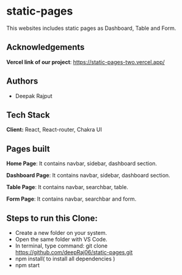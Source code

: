 
# static-pages

This websites includes static pages as Dashboard, Table and Form.


## Acknowledgements

**Vercel link of our project**: https://static-pages-two.vercel.app/

## Authors

- Deepak Rajput


## Tech Stack

**Client:** React, React-router, Chakra UI

## Pages built

**Home Page**: It contains navbar, sidebar, dashboard section.

**Dashboard Page**: It contains navbar, sidebar, dashboard section.

**Table Page**: It contains navbar, searchbar, table.

**Form Page**: It contains navbar, searchbar and form.


## Steps to run this Clone:
- Create a new folder on your system.
- Open the same folder with VS Code.
- In terminal, type command: git clone https://github.com/deepRaj06/static-pages.git
- npm install( to install all dependencies )
- npm start

